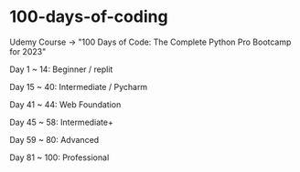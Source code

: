 # 100-days-of-coding
Udemy Course -> "100 Days of Code: The Complete Python Pro Bootcamp for 2023"

Day 1 ~ 14: Beginner / replit

Day 15 ~ 40: Intermediate / Pycharm

Day 41 ~ 44: Web Foundation

Day 45 ~ 58: Intermediate+

Day 59 ~ 80: Advanced

Day 81 ~ 100: Professional
